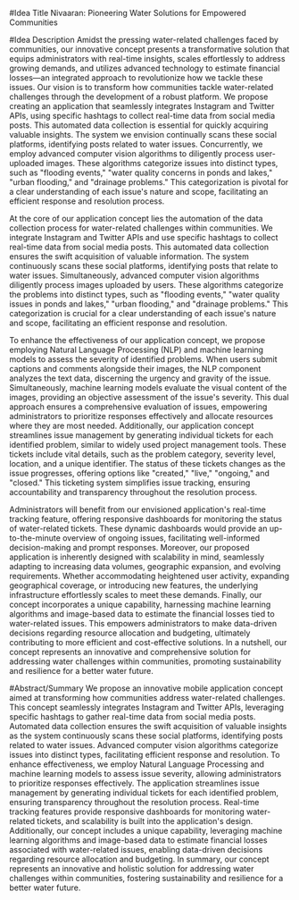 #Idea Title
Nivaaran: Pioneering Water Solutions for Empowered Communities

#Idea Description
Amidst the pressing water-related challenges faced by communities, our innovative concept presents a transformative solution that equips administrators with real-time insights, scales effortlessly to address growing demands, and utilizes advanced technology to estimate financial losses—an integrated approach to revolutionize how we tackle these issues. Our vision is to transform how communities tackle water-related challenges through the development of a robust platform. We propose creating an application that seamlessly integrates Instagram and Twitter APIs, using specific hashtags to collect real-time data from social media posts. This automated data collection is essential for quickly acquiring valuable insights. The system we envision continually scans these social platforms, identifying posts related to water issues. Concurrently, we employ advanced computer vision algorithms to diligently process user-uploaded images. These algorithms categorize issues into distinct types, such as "flooding events," "water quality concerns in ponds and lakes," "urban flooding," and "drainage problems." This categorization is pivotal for a clear understanding of each issue's nature and scope, facilitating an efficient response and resolution process.

At the core of our application concept lies the automation of the data collection process for water-related challenges within communities. We integrate Instagram and Twitter APIs and use specific hashtags to collect real-time data from social media posts. This automated data collection ensures the swift acquisition of valuable information. The system continuously scans these social platforms, identifying posts that relate to water issues. Simultaneously, advanced computer vision algorithms diligently process images uploaded by users. These algorithms categorize the problems into distinct types, such as "flooding events," "water quality issues in ponds and lakes," "urban flooding," and "drainage problems." This categorization is crucial for a clear understanding of each issue's nature and scope, facilitating an efficient response and resolution.

To enhance the effectiveness of our application concept, we propose employing Natural Language Processing (NLP) and machine learning models to assess the severity of identified problems. When users submit captions and comments alongside their images, the NLP component analyzes the text data, discerning the urgency and gravity of the issue. Simultaneously, machine learning models evaluate the visual content of the images, providing an objective assessment of the issue's severity. This dual approach ensures a comprehensive evaluation of issues, empowering administrators to prioritize responses effectively and allocate resources where they are most needed. Additionally, our application concept streamlines issue management by generating individual tickets for each identified problem, similar to widely used project management tools. These tickets include vital details, such as the problem category, severity level, location, and a unique identifier. The status of these tickets changes as the issue progresses, offering options like "created," "live," "ongoing," and "closed." This ticketing system simplifies issue tracking, ensuring accountability and transparency throughout the resolution process.

Administrators will benefit from our envisioned application's real-time tracking feature, offering responsive dashboards for monitoring the status of water-related tickets. These dynamic dashboards would provide an up-to-the-minute overview of ongoing issues, facilitating well-informed decision-making and prompt responses. Moreover, our proposed application is inherently designed with scalability in mind, seamlessly adapting to increasing data volumes, geographic expansion, and evolving requirements. Whether accommodating heightened user activity, expanding geographical coverage, or introducing new features, the underlying infrastructure effortlessly scales to meet these demands. Finally, our concept incorporates a unique capability, harnessing machine learning algorithms and image-based data to estimate the financial losses tied to water-related issues. This empowers administrators to make data-driven decisions regarding resource allocation and budgeting, ultimately contributing to more efficient and cost-effective solutions. In a nutshell, our concept represents an innovative and comprehensive solution for addressing water challenges within communities, promoting sustainability and resilience for a better water future.

#Abstract/Summary
We propose an innovative mobile application concept aimed at transforming how communities address water-related challenges. This concept seamlessly integrates Instagram and Twitter APIs, leveraging specific hashtags to gather real-time data from social media posts. Automated data collection ensures the swift acquisition of valuable insights as the system continuously scans these social platforms, identifying posts related to water issues. Advanced computer vision algorithms categorize issues into distinct types, facilitating efficient response and resolution. To enhance effectiveness, we employ Natural Language Processing and machine learning models to assess issue severity, allowing administrators to prioritize responses effectively. The application streamlines issue management by generating individual tickets for each identified problem, ensuring transparency throughout the resolution process. Real-time tracking features provide responsive dashboards for monitoring water-related tickets, and scalability is built into the application's design. Additionally, our concept includes a unique capability, leveraging machine learning algorithms and image-based data to estimate financial losses associated with water-related issues, enabling data-driven decisions regarding resource allocation and budgeting. In summary, our concept represents an innovative and holistic solution for addressing water challenges within communities, fostering sustainability and resilience for a better water future.
